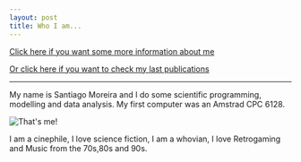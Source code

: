 ```yaml
---
layout: post
title: Who I am...
---
```


[Click here if you want some more information about me](https://mohr-sm.github.io/about/ "About me")

[Or click here if you want to check my last publications](https://mohr-sm.github.io/publications/ "Publications")

-----------------------------------------------------------------------------------

My name is Santiago Moreira and I do some scientific programming, modelling and data analysis.
My first computer was an Amstrad CPC 6128.


![That's me!](https://avatars3.githubusercontent.com/u/6890978?v=3&s=460)

I am a cinephile, I love science fiction, I am a whovian, I love Retrogaming and Music from the 70s,80s and 90s.  

